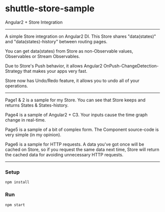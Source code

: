 # shuttle-store-sample
Angular2 + Store Integration

---

A simple Store integration on Angular2 DI. This Store shares "data(states)" and "data(states)-history" between routing pages.

You can get data(states) from Store as non-Observable values, Observables or Stream Observables. 

Due to Store's Push behavior, it allows Angular2 OnPush-ChangeDetection-Strategy that makes your apps very fast.

Store now has Undo/Redo feature, it allows you to undo all of your operations. 

---

Page1 & 2 is a sample for my Store. You can see that Store keeps and returns States & States-history.

Page4 is a sample of Angular2 + C3. Your inputs cause the time graph change in real-time.

Page5 is a sample of a bit of complex form. The Component source-code is very simple (in my opinion).

Page6 is a sample for HTTP requests. A data you've got once will be cached on Store, so if you request the same data next time,
Store will return the cached data for avoiding unnecessary HTTP requests.

---

### Setup
```
npm install
```

### Run
```
npm start
```